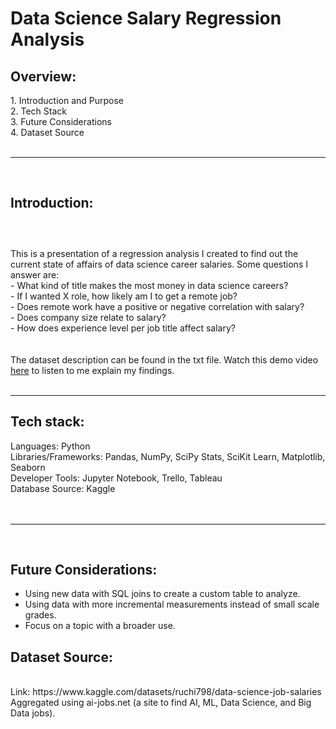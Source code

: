 # Data Science Salary Regression Analysis

<h2><strong>Overview:</strong></h2>
1. Introduction and Purpose<br>
2. Tech Stack<br>
3. Future Considerations<br>
4. Dataset Source<br>
<br><hr><br>
<h2><strong>Introduction:</strong></h2>
<h3><br></h3>
This is a presentation of a regression analysis I created to find out the current state of affairs of data science career salaries. Some questions I answer are:<br>
- What kind of title makes the most money in data science careers?<br>
- If I wanted X role, how likely am I to get a remote job?<br>
- Does remote work have a positive or negative correlation with salary?<br>
- Does company size relate to salary?<br>
- How does experience level per job title affect salary?
<br><br><br>
The dataset description can be found in the txt file. Watch this demo video <a href="https://www.youtube.com/watch?v=YZuLKBcEmUI">here</a> to listen to me explain my findings.
<br><br><hr>
<h2><strong>Tech stack:</strong></h2>
Languages: Python<br>
Libraries/Frameworks: Pandas, NumPy, SciPy Stats, SciKit Learn, Matplotlib, Seaborn<br>
Developer Tools: Jupyter Notebook, Trello, Tableau<br>
Database Source: Kaggle</br>
<br><br><hr><br>

<h2><strong>Future Considerations:</strong></h2>
<ul>
<li>Using new data with SQL joins to create a custom table to analyze.</li>
<li>Using data with more incremental measurements instead of small scale grades.</li>
<li>Focus on a topic with a broader use.</li>
</ul>

<h2><strong>Dataset Source:</strong></h2><br>
Link: https://www.kaggle.com/datasets/ruchi798/data-science-job-salaries <br>
Aggregated using ai-jobs.net (a site to find AI, ML, Data Science, and Big Data jobs).
